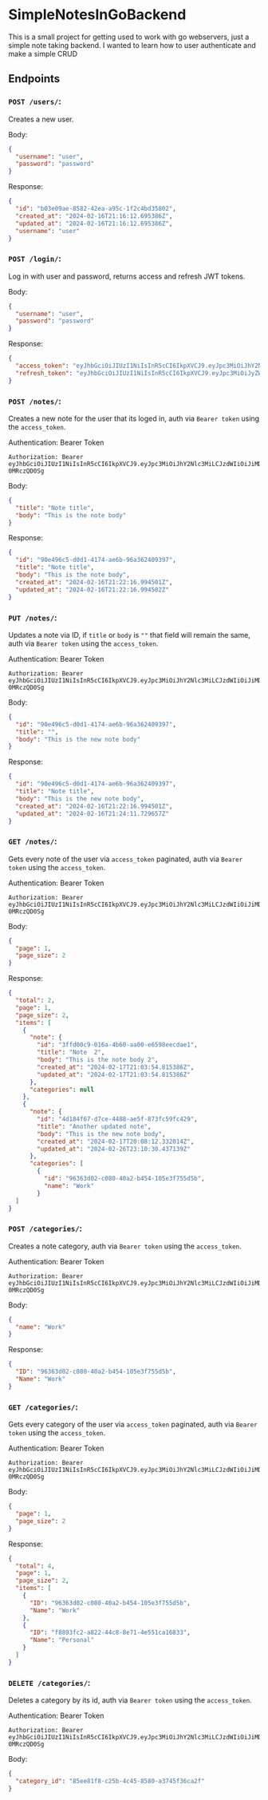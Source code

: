 # SimpleNotesInGoBackend
This is a small project for getting used to work with go webservers, just a simple note taking backend.
I wanted to learn how to user authenticate and make a simple CRUD

## Endpoints
### `POST /users/`:
Creates a new user.

Body:
```json
{
  "username": "user",
  "password": "password"
}
```

Response:
```json
{
  "id": "b03e09ae-8582-42ea-a95c-1f2c4bd35802",
  "created_at": "2024-02-16T21:16:12.695386Z",
  "updated_at": "2024-02-16T21:16:12.695386Z",
  "username": "user"
}
```

### `POST /login/`:
Log in with user and password, returns access and refresh JWT tokens.

Body:
```json
{
  "username": "user",
  "password": "password"
}
```

Response:
```json
{
  "access_token": "eyJhbGciOiJIUzI1NiIsInR5cCI6IkpXVCJ9.eyJpc3MiOiJhY2Nlc3MiLCJzdWIiOiJiMDNlMDlhZS04NTgyLTQyZWEtYTk1Yy0xZjJjNGJkMzU4MDIiLCJleHAiOjE3MDgxMjE5MzMsImlhdCI6MTcwODExODMzM30.n14uHTZZ2UhflG5mRG1Xxy1eYo0UPNgJ-0MRczQD0Sg",
  "refresh_token": "eyJhbGciOiJIUzI1NiIsInR5cCI6IkpXVCJ9.eyJpc3MiOiJyZWZyZXNoIiwic3ViIjoiYjAzZTA5YWUtODU4Mi00MmVhLWE5NWMtMWYyYzRiZDM1ODAyIiwiZXhwIjoxNzEzMzAyMzMzLCJpYXQiOjE3MDgxMTgzMzN9.h-KHsx_a89Qa7AL7_5fc5NLwt3C_7ySDh7WZjo_ZSUY"
}
```

### `POST /notes/`:
Creates a new note for the user that its loged in, auth via `Bearer token` using the `access_token`.

Authentication: Bearer Token
```
Authorization: Bearer eyJhbGciOiJIUzI1NiIsInR5cCI6IkpXVCJ9.eyJpc3MiOiJhY2Nlc3MiLCJzdWIiOiJiMDNlMDlhZS04NTgyLTQyZWEtYTk1Yy0xZjJjNGJkMzU4MDIiLCJleHAiOjE3MDgxMjE5MzMsImlhdCI6MTcwODExODMzM30.n14uHTZZ2UhflG5mRG1Xxy1eYo0UPNgJ-0MRczQD0Sg
```

Body:
```json
{
  "title": "Note title",
  "body": "This is the note body"
}
```

Response:
```json
{
  "id": "90e496c5-d0d1-4174-ae6b-96a362409397",
  "title": "Note title",
  "body": "This is the note body",
  "created_at": "2024-02-16T21:22:16.994501Z",
  "updated_at": "2024-02-16T21:22:16.994502Z"
}
```

### `PUT /notes/`:
Updates a note via ID, if `title` or `body` is `""` that field will remain the same, auth via `Bearer token` using the `access_token`.

Authentication: Bearer Token
```
Authorization: Bearer eyJhbGciOiJIUzI1NiIsInR5cCI6IkpXVCJ9.eyJpc3MiOiJhY2Nlc3MiLCJzdWIiOiJiMDNlMDlhZS04NTgyLTQyZWEtYTk1Yy0xZjJjNGJkMzU4MDIiLCJleHAiOjE3MDgxMjE5MzMsImlhdCI6MTcwODExODMzM30.n14uHTZZ2UhflG5mRG1Xxy1eYo0UPNgJ-0MRczQD0Sg
```

Body:
```json
{
  "id": "90e496c5-d0d1-4174-ae6b-96a362409397",
  "title": "",
  "body": "This is the new note body"
}
```

Response:
```json
{
  "id": "90e496c5-d0d1-4174-ae6b-96a362409397",
  "title": "Note title",
  "body": "This is the new note body",
  "created_at": "2024-02-16T21:22:16.994501Z",
  "updated_at": "2024-02-16T21:24:11.729657Z"
}
```

### `GET /notes/`:
Gets every note of the user via `access_token` paginated, auth via `Bearer token` using the `access_token`.

Authentication: Bearer Token
```
Authorization: Bearer eyJhbGciOiJIUzI1NiIsInR5cCI6IkpXVCJ9.eyJpc3MiOiJhY2Nlc3MiLCJzdWIiOiJiMDNlMDlhZS04NTgyLTQyZWEtYTk1Yy0xZjJjNGJkMzU4MDIiLCJleHAiOjE3MDgxMjE5MzMsImlhdCI6MTcwODExODMzM30.n14uHTZZ2UhflG5mRG1Xxy1eYo0UPNgJ-0MRczQD0Sg
```

Body:
```json
{
  "page": 1,
  "page_size": 2
}
```

Response:
```json
{
  "total": 2,
  "page": 1,
  "page_size": 2,
  "items": [
    {
      "note": {
        "id": "3ffd00c9-016a-4b60-aa00-e6598eecdae1",
        "title": "Note  2",
        "body": "This is the note body 2",
        "created_at": "2024-02-17T21:03:54.815386Z",
        "updated_at": "2024-02-17T21:03:54.815386Z"
      },
      "categories": null
    },
    {
      "note": {
        "id": "4d184f67-d7ce-4488-ae5f-873fc59fc429",
        "title": "Another updated note",
        "body": "This is the new note body",
        "created_at": "2024-02-17T20:08:12.332014Z",
        "updated_at": "2024-02-26T23:10:30.437139Z"
      },
      "categories": [
        {
          "id": "96363d02-c080-40a2-b454-105e3f755d5b",
          "name": "Work"
        }
  ]
}
```

### `POST /categories/`:
Creates a note category, auth via `Bearer token` using the `access_token`.

Authentication: Bearer Token
```
Authorization: Bearer eyJhbGciOiJIUzI1NiIsInR5cCI6IkpXVCJ9.eyJpc3MiOiJhY2Nlc3MiLCJzdWIiOiJiMDNlMDlhZS04NTgyLTQyZWEtYTk1Yy0xZjJjNGJkMzU4MDIiLCJleHAiOjE3MDgxMjE5MzMsImlhdCI6MTcwODExODMzM30.n14uHTZZ2UhflG5mRG1Xxy1eYo0UPNgJ-0MRczQD0Sg
```

Body:
```json
{
  "name": "Work"
}
```

Response:
```json
{
  "ID": "96363d02-c080-40a2-b454-105e3f755d5b",
  "Name": "Work"
}
```

### `GET /categories/`:
Gets every category of the user via `access_token` paginated, auth via `Bearer token` using the `access_token`.

Authentication: Bearer Token
```
Authorization: Bearer eyJhbGciOiJIUzI1NiIsInR5cCI6IkpXVCJ9.eyJpc3MiOiJhY2Nlc3MiLCJzdWIiOiJiMDNlMDlhZS04NTgyLTQyZWEtYTk1Yy0xZjJjNGJkMzU4MDIiLCJleHAiOjE3MDgxMjE5MzMsImlhdCI6MTcwODExODMzM30.n14uHTZZ2UhflG5mRG1Xxy1eYo0UPNgJ-0MRczQD0Sg
```

Body:
```json
{
  "page": 1,
  "page_size": 2
}
```

Response:
```json
{
  "total": 4,
  "page": 1,
  "page_size": 2,
  "items": [
    {
      "ID": "96363d02-c080-40a2-b454-105e3f755d5b",
      "Name": "Work"
    },
    {
      "ID": "f8893fc2-a822-44c8-8e71-4e551ca16833",
      "Name": "Personal"
    }
  ]
}
```

### `DELETE /categories/`:
Deletes a category by its id, auth via `Bearer token` using the `access_token`.

Authentication: Bearer Token
```
Authorization: Bearer eyJhbGciOiJIUzI1NiIsInR5cCI6IkpXVCJ9.eyJpc3MiOiJhY2Nlc3MiLCJzdWIiOiJiMDNlMDlhZS04NTgyLTQyZWEtYTk1Yy0xZjJjNGJkMzU4MDIiLCJleHAiOjE3MDgxMjE5MzMsImlhdCI6MTcwODExODMzM30.n14uHTZZ2UhflG5mRG1Xxy1eYo0UPNgJ-0MRczQD0Sg
```

Body:
```json
{
  "category_id": "85ee81f8-c25b-4c45-8580-a3745f36ca2f"
}
```